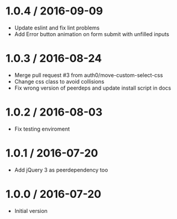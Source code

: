 
1.0.4 / 2016-09-09
==================

  * Update eslint and fix lint problems
  * Add Error button animation on form submit with unfilled inputs

1.0.3 / 2016-08-24
==================

  * Merge pull request #3 from auth0/move-custom-select-css
  * Change css class to avoid collisions
  * Fix wrong version of peerdeps and update install script in docs

1.0.2 / 2016-08-03
==================

  * Fix testing enviroment

1.0.1 / 2016-07-20
==================

  * Add jQuery 3 as peerdependency too

1.0.0 / 2016-07-20
===================

  * Initial version
